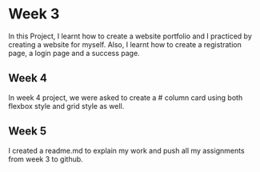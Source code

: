 # Week 3

In this Project, I learnt how to create a website portfolio and I practiced by creating a website for myself. Also, I learnt how to create a registration page, a login page and a success page.

## Week 4
In week 4 project, we were asked to create a # column card using both flexbox style and grid style as well.

## Week 5
I created a readme.md to explain my work and push all my assignments from week 3 to github.

